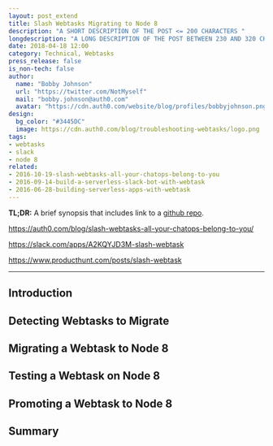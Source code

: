 ```yaml
---
layout: post_extend
title: Slash Webtasks Migrating to Node 8
description: "A SHORT DESCRIPTION OF THE POST <= 200 CHARACTERS "
longdescription: "A LONG DESCRIPTION OF THE POST BETWEEN 230 AND 320 CHARACTERS"
date: 2018-04-18 12:00
category: Technical, Webtasks
press_release: false
is_non-tech: false
author:
  name: "Bobby Johnson"
  url: "https://twitter.com/NotMyself"
  mail: "bobby.johnson@auth0.com"
  avatar: "https://cdn.auth0.com/website/blog/profiles/bobbyjohnson.png"
design:
  bg_color: "#3445DC"
  image: https://cdn.auth0.com/blog/troubleshooting-webtasks/logo.png
tags:
- webtasks
- slack
- node 8
related:
- 2016-10-19-slash-webtasks-all-your-chatops-belong-to-you
- 2016-09-14-build-a-serverless-slack-bot-with-webtask
- 2016-06-28-building-serverless-apps-with-webtask
---
```


**TL;DR:** A brief synopsis that includes link to a [github repo](http://www.github.com/).

https://auth0.com/blog/slash-webtasks-all-your-chatops-belong-to-you/

https://slack.com/apps/A2KQYJD3M-slash-webtask

https://www.producthunt.com/posts/slash-webtask

---

## Introduction
## Detecting Webtasks to Migrate

## Migrating a Webtask to Node 8

## Testing a Webtask on Node 8

## Promoting a Webtask to Node 8

## Summary